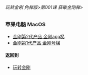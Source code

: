 ###### 玩转金刚 免梯版>第001课 获取金刚梯>


### 苹果电脑 MacOS

- [金刚第2代产品 金刚app梯]()
- [金刚第1代产品 金刚号梯]()


#### 返回到
- [玩转金刚](https://github.com/a2zitpro/web/blob/master/LadderFree/main.md)

